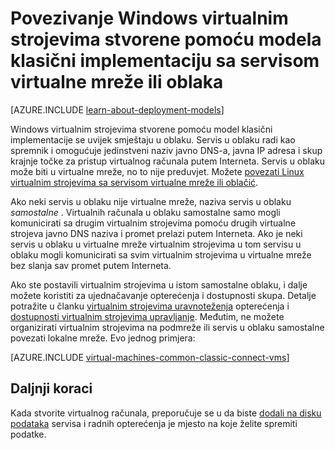 <properties
    pageTitle="Povezivanje Windows VMs u oblaku | Microsoft Azure"
    description="Povezivanje Windows virtualnim strojevima stvorene pomoću model klasični implementacije u oblaku Azure ili virtualne mreže."
    services="virtual-machines-windows"
    documentationCenter=""
    authors="cynthn"
    manager="timlt"
    editor=""
    tags="azure-service-management"/>

<tags
    ms.service="virtual-machines-windows"
    ms.workload="infrastructure-services"
    ms.tgt_pltfrm="vm-windows"
    ms.devlang="na"
    ms.topic="article"
    ms.date="09/27/2016"
    ms.author="cynthn"/>

# <a name="connect-windows-virtual-machines-created-with-the-classic-deployment-model-with-a-virtual-network-or-cloud-service"></a>Povezivanje Windows virtualnim strojevima stvorene pomoću modela klasični implementaciju sa servisom virtualne mreže ili oblaka

[AZURE.INCLUDE [learn-about-deployment-models](../../includes/learn-about-deployment-models-classic-include.md)]

Windows virtualnim strojevima stvorene pomoću model klasični implementacije se uvijek smještaju u oblaku. Servis u oblaku radi kao spremnik i omogućuje jedinstveni naziv javno DNS-a, javna IP adresa i skup krajnje točke za pristup virtualnog računala putem Interneta. Servis u oblaku može biti u virtualne mreže, no to nije preduvjet. Možete [povezati Linux virtualnim strojevima sa servisom virtualne mreže ili oblačić](virtual-machines-linux-classic-connect-vms.md).

Ako neki servis u oblaku nije virtualne mreže, naziva servis u oblaku *samostalne* . Virtualnih računala u oblaku samostalne samo mogli komunicirati sa drugim virtualnim strojevima pomoću drugih virtualne strojeva javno DNS naziva i promet prelazi putem Interneta. Ako je neki servis u oblaku u virtualne mreže virtualnim strojevima u tom servisu u oblaku mogli komunicirati sa svim virtualnim strojevima u virtualne mreže bez slanja sav promet putem Interneta.

Ako ste postavili virtualnim strojevima u istom samostalne oblaku, i dalje možete koristiti za ujednačavanje opterećenja i dostupnosti skupa. Detalje potražite u članku [virtualnim strojevima uravnoteženja](virtual-machines-windows-load-balance.md) opterećenja i [dostupnosti virtualnim strojevima upravljanje](virtual-machines-windows-manage-availability.md). Međutim, ne možete organizirati virtualnim strojevima na podmreže ili servis u oblaku samostalne povezati lokalne mreže. Evo jednog primjera:

[AZURE.INCLUDE [virtual-machines-common-classic-connect-vms](../../includes/virtual-machines-common-classic-connect-vms.md)]

## <a name="next-steps"></a>Daljnji koraci

Kada stvorite virtualnog računala, preporučuje se u da biste [dodali na disku podataka](virtual-machines-windows-classic-attach-disk.md) servisa i radnih opterećenja je mjesto na koje želite spremiti podatke. 